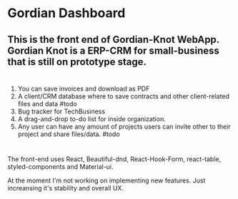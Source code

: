 # Gordian Dashboard

This is the front end of Gordian-Knot WebApp. 
Gordian Knot is a ERP-CRM for small-business that is still on prototype stage. 
-
#
1. You can save invoices and download as PDF 
2. A client/CRM database where to save contracts and other client-related files and data #todo
3. Bug tracker for TechBusiness
4. A drag-and-drop to-do list for inside organization.
5. Any user can have any amount of projects users can invite other to their project and share files/data. #todo

#
The front-end uses React, Beautiful-dnd, React-Hook-Form, react-table, styled-components and Material-ui.

At the moment I'm not working on implementing new features. Just increansing it's stability and overall UX.  